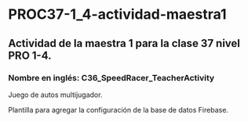 # PROC37-1_4-actividad-maestra1
## Actividad de la maestra 1 para la clase 37 nivel PRO 1-4.
### Nombre en inglés: C36_SpeedRacer_TeacherActivity

Juego de autos multijugador.

Plantilla para agregar la configuración de la base de datos Firebase.

